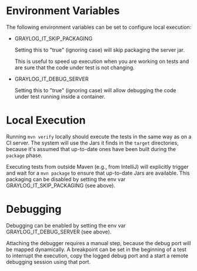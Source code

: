 # Environment Variables

The following environment variables can be set to configure local execution:
- GRAYLOG_IT_SKIP_PACKAGING
  
  Setting this to "true" (ignoring case) will skip packaging the server jar. 
  
  This is useful to speed up execution when you are working on tests and are sure that the code under test is not changing.
  
- GRAYLOG_IT_DEBUG_SERVER

  Setting this to "true" (ignoring case) will allow debugging the code under test running inside a container.

# Local Execution

Running `mvn verify` locally should execute the tests in the same way as on a CI server. 
The system will use the Jars it finds in the `target` directories, because it's assumed that up-to-date ones have been built during the `package` phase.

Executing tests from outside Maven (e.g., from IntelliJ) will explicitly trigger and wait for a `mvn package` to ensure that up-to-date Jars are available. 
This packaging can be disabled by setting the env var GRAYLOG_IT_SKIP_PACKAGING (see above).

# Debugging

Debugging can be enabled by setting the env var GRAYLOG_IT_DEBUG_SERVER (see above). 

Attaching the debugger requires a manual step, because the debug port will be mapped dynamically.
A breakpoint can be set in the beginning of a test to interrupt the execution, copy the logged debug port
and a start a remote debugging session using that port.
